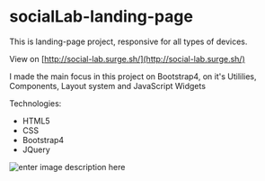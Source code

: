 # socialLab-landing-page
This is landing-page project, responsive for all types of devices. 

View on [http://social-lab.surge.sh/](http://social-lab.surge.sh/)

I made the main focus in this project on Bootstrap4, on it's Utililies, Components, Layout system and JavaScript Widgets

Technologies:
 - HTML5
 - CSS
 - Bootstrap4
 - JQuery
 
![enter image description here](https://i.imgur.com/AQVQqkJ.png)
